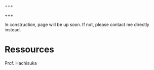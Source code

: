 +++

+++

In construction, page will be up soon. If not, please contact me directly instead.

# Ressources

Prof. Hachisuka 